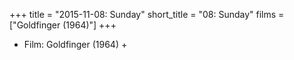 +++
title = "2015-11-08: Sunday"
short_title = "08: Sunday"
films = ["Goldfinger (1964)"]
+++


* Film: Goldfinger (1964) +
